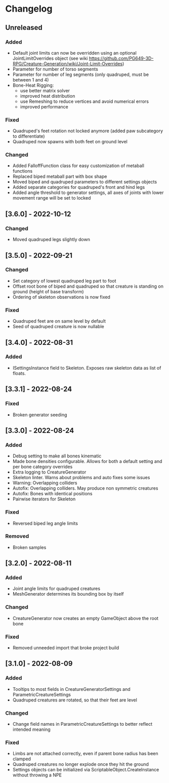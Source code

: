 ﻿# Changelog


## Unreleased
### Added
- Default joint limits can now be overridden using an optional JointLimitOverrides object (see wiki https://github.com/PG649-3D-RPG/Creature-Generation/wiki/Joint-Limit-Overrides)
- Parameter for number of torso segments
- Parameter for number of leg segments (only quadruped, must be between 1 and 4)
- Bone-Heat Rigging: 
    - use better matrix solver
    - improved heat distribution
    - use Remeshing to reduce vertices and avoid numerical errors
    - improved performance

### Fixed
- Quadruped's feet rotation not locked anymore (added paw subcategory to differentiate)
- Quadruped now spawns with both feet on ground level

### Changed
- Added FalloffFunction class for easy customization of metaball functions
- Replaced biped metaball part with box shape
- Moved biped and quadruped parameters to different settings objects
- Added separate categories for quadruped's front and hind legs
- Added angle threshold to generator settings, all axes of joints with lower movement range will be set to locked

## [3.6.0] - 2022-10-12
### Changed
- Moved quadruped legs slightly down

## [3.5.0] - 2022-09-21
### Changed
- Set category of lowest quadruped leg part to foot
- Offset root bone of biped and quadruped so that creature is standing on ground (height of base transform)
- Ordering of skeleton observations is now fixed

### Fixed
- Quadruped feet are on same level by default
- Seed of quadruped creature is now nullable

## [3.4.0] - 2022-08-31
### Added
- ISettingsInstance field to Skeleton. Exposes raw skeleton data as list of floats.

## [3.3.1] - 2022-08-24
### Fixed
- Broken generator seeding

## [3.3.0] - 2022-08-24
### Added
- Debug setting to make all bones kinematic
- Made bone densities configurable. Allows for both a default setting and per bone category overrides
- Extra logging to CreatureGenerator
- Skeleton linter. Warns about problems and auto fixes some issues
- Warning: Overlapping colliders
- Autofix: Overlapping colliders. May produce non symmetric creatures
- Autofix: Bones with identical positions
- Pairwise iterators for Skeleton

### Fixed
- Reversed biped leg angle limits

### Removed
- Broken samples

## [3.2.0] - 2022-08-11
### Added
- Joint angle limits for quadruped creatures
- MeshGenerator determines its bounding box by itself

### Changed
- CreatureGenerator now creates an empty GameObject above the root bone

### Fixed
- Removed unneeded import that broke project build

## [3.1.0] - 2022-08-09
### Added
- Tooltips to most fields in CreatureGeneratorSettings and ParametricCreatureSettings
- Quadruped creatures are rotated, so that their feet are level

### Changed
- Change field names in ParametricCreatureSettings to better reflect intended meaning

### Fixed
- Limbs are not attached correctly, even if parent bone radius has been clamped
- Quadruped creatures no longer explode once they hit the ground
- Settings objects can be initialized via ScriptableObject.CreateInstance without throwing a NPE

